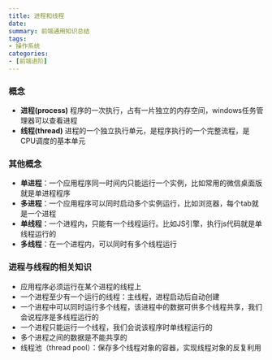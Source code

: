 ```yaml
---
title: 进程和线程
date: 
summary: 前端通用知识总结
tags:
- 操作系统
categories:
- [前端进阶]
---
```


### 概念
- **进程(process)**
程序的一次执行，占有一片独立的内存空间，windows任务管理器可以查看进程
- **线程(thread)**
进程的一个独立执行单元，是程序执行的一个完整流程，是CPU调度的基本单元

### 其他概念
- **单进程**：一个应用程序同一时间内只能运行一个实例，比如常用的微信桌面版就是单进程程序
- **多进程**：一个应用程序可以同时启动多个实例运行，比如浏览器，每个tab就是一个进程
- **单线程**：一个进程内，只能有一个线程运行。比如JS引擎，执行js代码就是单线程运行的
- **多线程**：在一个进程内，可以同时有多个线程运行


### 进程与线程的相关知识
- 应用程序必须运行在某个进程的线程上
- 一个进程至少有一个运行的线程：主线程，进程启动后自动创建
- 一个进程中可以同时运行多个线程，该进程中的数据可供多个线程共享，我们会说程序是多线程运行的
- 一个进程只能运行一个线程，我们会说该程序时单线程运行的
- 多个进程之间的数据是不能共享的
- 线程池（thread pool）：保存多个线程对象的容器，实现线程对象的反复利用